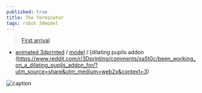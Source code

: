 ```yaml
---
published: true
title: The Terminator
tags: robot 3dmodel
---
```

> [First arrival](https://www.youtube.com/watch?v=UjpBs2BfNbw)

- [animated 3dprinted](https://www.reddit.com/user/OneIdMonSTR) / [model](https://cults3d.com/en/3d-model/various/moving-t-800-terminator-skull) / [dilating pupils addon (https://www.reddit.com/r/3Dprinting/comments/xa5t0c/been_working_on_a_dilating_pupils_addon_for/?utm_source=share&utm_medium=web2x&context=3)

![caption](https://external-content.duckduckgo.com/iu/?u=https%3A%2F%2Ftse2.mm.bing.net%2Fth%3Fid%3DOIP.KE3pKOuyAgQd-JSj8FthzAHaDG%26pid%3DApi&f=1)